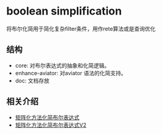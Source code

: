 # boolean simplification

将布尔化简用于简化复杂filter条件，用作rete算法或是查询优化

## 结构

* core: 对布尔表达式的抽象和化简逻辑。
* enhance-aviator: 对aviator 语法的化简支持。
* doc: 文档存放

## 相关介绍

* [矩阵化方法化简布尔表达式](./booleanSimplification.md)
* [矩阵化方法化简布尔表达式V2](./booleanSimplificatioV2.md)